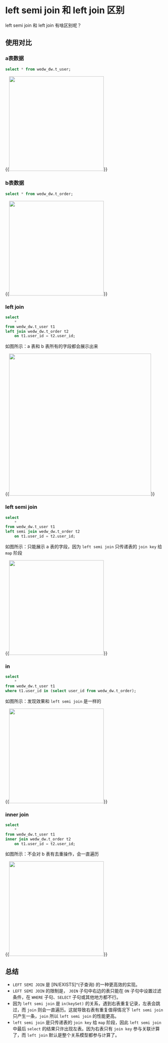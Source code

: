 # left semi join 和 left join 区别


left semi join 和 left join 有啥区别呢？
<!--more-->

## 使用对比

### a表数据

```sql
select * from wedw_dw.t_user;
```

{{<image src="/images/biaoa.png" caption="表A" width="300">}}

### b表数据

```sql
select * from wedw_dw.t_order;
```

{{<image src="/images/biaob.png" caption="表B" width="300">}}

### left join

```sql
select
    *
from wedw_dw.t_user t1
left join wedw_dw.t_order t2
    on t1.user_id = t2.user_id;
```

如图所示：a 表和 b 表所有的字段都会展示出来

{{<image src="/images/biaoc.png" caption="left join" width="450">}}

### left semi join

```sql
select
    *
from wedw_dw.t_user t1
left semi join wedw_dw.t_order t2
    on t1.user_id = t2.user_id;
```

如图所示：只能展示 a 表的字段，因为 `left semi join` 只传递表的 `join key` 给 `map` 阶段

{{<image src="/images/biaod.png" caption="left semi join" width="300">}}

### in

```sql
select
    *
from wedw_dw.t_user t1
where t1.user_id in (select user_id from wedw_dw.t_order);
```

如图所示：发现效果和 `left semi join` 是一样的

{{<image src="/images/biaod.png" caption="in" width="300">}}

### inner join

```sql
select
    *
from wedw_dw.t_user t1
inner join wedw_dw.t_order t2
    on t1.user_id = t2.user_id;
```

如图所示：不会对 b 表有去重操作，会一直遍历

{{<image src="/images/biaoe.png" caption="inner join" width="300">}}

## 总结

- `LEFT SEMI JOIN` 是 [IN/EXISTS]^(子查询) 的一种更高效的实现。
- `LEFT SEMI JOIN` 的限制是， `JOIN` 子句中右边的表只能在 `ON` 子句中设置过滤条件，在 `WHERE` 子句、`SELECT` 子句或其他地方都不行。
- 因为 `left semi join` 是 `in(keySet)` 的关系，遇到右表重复记录，左表会跳过，而 `join` 则会一直遍历。这就导致右表有重复值得情况下 `left semi join` 只产生一条，`join` 所以 `left semi join` 的性能更高。
- `left semi join` 是只传递表的 `join key` 给 `map` 阶段，因此 `left semi join` 中最后 `select` 的结果只许出现左表。因为右表只有 `join key` 参与关联计算了，而 `left join` 默认是整个关系模型都参与计算了。




















